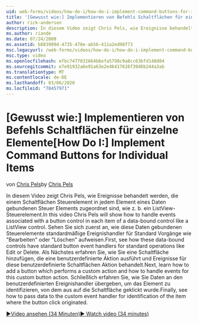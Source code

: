 ```yaml
---
uid: web-forms/videos/how-do-i/how-do-i-implement-command-buttons-for-individual-items
title: '[Gewusst wie:] Implementieren von Befehls Schaltflächen für einzelne Elemente | Microsoft-Dokumentation'
author: rick-anderson
description: In diesem Video zeigt Chris Pels, wie Ereignisse behandelt werden, die einem Schaltflächen Steuerelement in jedem Element eines Daten gebundenen Steuer Elements zugeordnet sind, wie z. b. ein ListView-Steuerelement. Erste,...
ms.author: riande
ms.date: 07/24/2008
ms.assetid: b883989d-4735-478e-ab56-411a2ed98f73
msc.legacyurl: /web-forms/videos/how-do-i/how-do-i-implement-command-buttons-for-individual-items
msc.type: video
ms.openlocfilehash: efbc7477832664b6efa5798c9a8cc63bfd148d04
ms.sourcegitcommit: e7e91932a6e91a63e2e46417626f39d6b244a3ab
ms.translationtype: MT
ms.contentlocale: de-DE
ms.lasthandoff: 03/06/2020
ms.locfileid: "78457971"
---
```

# <a name="how-do-i-implement-command-buttons-for-individual-items"></a><span data-ttu-id="1f8b9-104">[Gewusst wie:] Implementieren von Befehls Schaltflächen für einzelne Elemente</span><span class="sxs-lookup"><span data-stu-id="1f8b9-104">[How Do I:] Implement Command Buttons for Individual Items</span></span>

<span data-ttu-id="1f8b9-105">von [Chris Pels](https://twitter.com/chrispels)</span><span class="sxs-lookup"><span data-stu-id="1f8b9-105">by [Chris Pels](https://twitter.com/chrispels)</span></span>

<span data-ttu-id="1f8b9-106">In diesem Video zeigt Chris Pels, wie Ereignisse behandelt werden, die einem Schaltflächen Steuerelement in jedem Element eines Daten gebundenen Steuer Elements zugeordnet sind, wie z. b. ein ListView-Steuerelement.</span><span class="sxs-lookup"><span data-stu-id="1f8b9-106">In this video Chris Pels will show how to handle events associated with a button control in each item of a data-bound control like a ListView control.</span></span> <span data-ttu-id="1f8b9-107">Sehen Sie sich zuerst an, wie diese Daten gebundenen Steuerelemente standardmäßige Ereignishandler für Standard Vorgänge wie "Bearbeiten" oder "Löschen" aufweisen.</span><span class="sxs-lookup"><span data-stu-id="1f8b9-107">First, see how these data-bound controls have standard button event handlers for standard operations like Edit or Delete.</span></span> <span data-ttu-id="1f8b9-108">Als Nächstes erfahren Sie, wie Sie eine Schaltfläche hinzufügen, die eine benutzerdefinierte Aktion ausführt und Ereignisse für diese benutzerdefinierte Schaltflächen Aktion behandelt.</span><span class="sxs-lookup"><span data-stu-id="1f8b9-108">Next, learn how to add a button which performs a custom action and how to handle events for this custom button action.</span></span> <span data-ttu-id="1f8b9-109">Schließlich erfahren Sie, wie Sie Daten an den benutzerdefinierten Ereignishandler übergeben, um das Element zu identifizieren, von dem aus auf die Schaltfläche geklickt wurde.</span><span class="sxs-lookup"><span data-stu-id="1f8b9-109">Finally, see how to pass data to the custom event handler for identification of the item where the button click originated.</span></span>

[<span data-ttu-id="1f8b9-110">&#9654;Video ansehen (34 Minuten)</span><span class="sxs-lookup"><span data-stu-id="1f8b9-110">&#9654; Watch video (34 minutes)</span></span>](https://channel9.msdn.com/Blogs/ASP-NET-Site-Videos/how-do-i-implement-command-buttons-for-individual-items)
